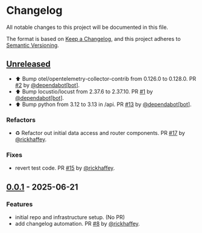 # Changelog

All notable changes to this project will be documented in this file.

The format is based on [Keep a Changelog](https://keepachangelog.com/en/1.1.0/),
and this project adheres to [Semantic Versioning](https://semver.org/spec/v2.0.0.html).

## [Unreleased]

* ⬆ Bump otel/opentelemetry-collector-contrib from 0.126.0 to 0.128.0. PR [#2](https://github.com/rickhaffey/lloyd/pull/2) by [@dependabot[bot]](https://github.com/apps/dependabot).
* ⬆ Bump locustio/locust from 2.37.6 to 2.37.10. PR [#1](https://github.com/rickhaffey/lloyd/pull/1) by [@dependabot[bot]](https://github.com/apps/dependabot).
* ⬆ Bump python from 3.12 to 3.13 in /api. PR [#13](https://github.com/rickhaffey/lloyd/pull/13) by [@dependabot[bot]](https://github.com/apps/dependabot).

### Refactors

* ♻️ Refactor out initial data access and router components. PR [#17](https://github.com/rickhaffey/lloyd/pull/17) by [@rickhaffey](https://github.com/rickhaffey).

### Fixes

* revert test code. PR [#15](https://github.com/rickhaffey/lloyd/pull/15) by [@rickhaffey](https://github.com/rickhaffey).

## [0.0.1] - 2025-06-21

### Features

* initial repo and infrastructure setup. (No PR)
* add changelog automation. PR [#8](https://github.com/rickhaffey/lloyd/pull/8) by [@rickhaffey](https://github.com/rickhaffey).

[unreleased]: https://github.com/rickhaffey/lloyd/compare/v0.0.1...HEAD
[0.0.1]: https://github.com/rickhaffey/lloyd/compare/v.0.0.0...v0.0.1
